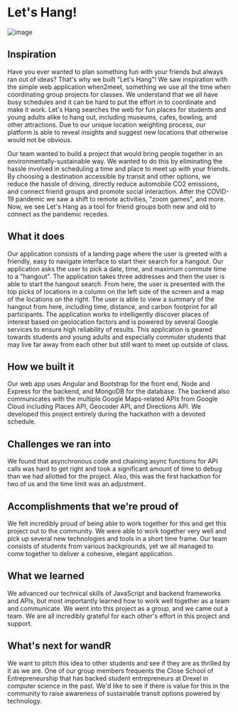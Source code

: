 # Let's Hang!

![image](https://challengepost-s3-challengepost.netdna-ssl.com/photos/production/software_photos/001/921/565/datas/gallery.jpg)

## Inspiration
Have you ever wanted to plan something fun with your friends but always ran out of ideas? That's why we built "Let's Hang"! We saw inspiration with the simple web application when2meet, something we use all the time when coordinating group projects for classes. We understand that we all have busy schedules and it can be hard to put the effort in to coordinate and make it work. Let's Hang searches the web for fun places for students and young adults alike to hang out, including museums, cafes, bowling, and other attractions. Due to our unique location weighting process, our platform is able to reveal insights and suggest new locations that otherwise would not be obvious.

Our team wanted to build a project that would bring people together in an environmentally-sustainable way. We wanted to do this by eliminating the hassle involved in scheduling a time and place to meet up with your friends. By choosing a destination accessible by transit and other options, we reduce the hassle of driving, directly reduce automobile CO2 emissions, and connect friend groups and promote social interaction. After the COVID-19 pandemic we saw a shift to remote activities, "zoom games", and more. Now, we see Let's Hang as a tool for friend groups both new and old to connect as the pandemic recedes.

## What it does
Our application consists of a landing page where the user is greeted with a friendly, easy to navigate interface to start their search for a hangout. Our application asks the user to pick a date, time, and maximum commute time to a "hangout". The application takes three addresses and then the user is able to start the hangout search. From here, the user is presented with the top picks of locations in a column on the left side of the screen and a map of the locations on the right. The user is able to view a summary of the hangout from here, including time, distance, and carbon footprint for all participants. The application works to intelligently discover places of interest based on geolocation factors and is powered by several Google services to ensure high reliability of results. This application is geared towards students and young adults and especially commuter students that may live far away from each other but still want to meet up outside of class.

## How we built it
Our web app uses Angular and Bootstrap for the front end, Node and Express for the backend, and MongoDB for the database. The backend also communicates with the multiple Google Maps-related APIs from Google Cloud including Places API, Geocoder API, and Directions API. We developed this project entirely during the hackathon with a devoted schedule.

## Challenges we ran into
We found that asynchronous code and chaining async functions for API calls was hard to get right and took a significant amount of time to debug than we had allotted for the project. Also, this was the first hackathon for two of us and the time limit was an adjustment.

## Accomplishments that we're proud of
We felt incredibly proud of being able to work together for this and get this project out to the community. We were able to work together very well and pick up several new technologies and tools in a short time frame. Our team consists of students from various backgrounds, yet we all managed to come together to deliver a cohesive, elegant application.

## What we learned
We advanced our technical skills of JavaScript and backend frameworks and APIs, but most importantly learned how to work well together as a team and communicate. We went into this project as a group, and we came out a team. We are all incredibly grateful for each other's effort in this project and support.

## What's next for wandR
We want to pitch this idea to other students and see if they are as thrilled by it as we are. One of our group members frequents the Close School of Entrepreneurship that has backed student entrepreneurs at Drexel in computer science in the past. We'd like to see if there is value for this in the community to raise awareness of sustainable transit options powered by technology.